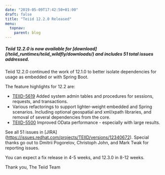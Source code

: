 ```yaml
---
date: "2019-05-09T17:42:50+01:00"
draft: false
title: "Teiid 12.2.0 Released"
menu:
  topnav:
    parent: blog
---
```


##### Teiid 12.2.0 is now available for [download] (/teiid_runtimes/teiid_wildfly/downloads/) and includes 51 total issues addressed.

<!--more-->

Teiid 12.2.0 continued the work of 12.1.0 to better isolate dependencies for usage as embedded or with Spring Boot.  

The feature highlights for 12.2 are:

<ul>
  <li><a href="https://issues.redhat.com/browse/TEIID-5619">TEIID-5619</a> Added system admin tables and procedures for sessions, requests, and transactions.</li>
  <li>Various refactorings to support lighter-weight embedded and Spring scenarios.  Including optional geospatial and xml/xpath libraries, and removal of several dependencies from the core.</li>
  <li><a href="https://issues.redhat.com/browse/TEIID-5500">TEIID-5500</a> Improved OData performance - especially with large results.</li>
</ul>

See all 51 issues in [JIRA] (https://issues.redhat.com/projects/TEIID/versions/12340672).  Special thanks go out to Dmitrii Pogorelov, Christoph John, and Mark Twak for reporting issues.

You can expect a fix release in 4-5 weeks, and 12.3.0 in 8-12 weeks.

Thank you, 
The Teiid Team